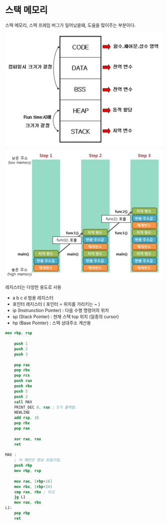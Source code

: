 # 스택 메모리

스택 메모리, 스택 프레임 버그가 일어났을떄, 도움을 많이주는 부분이다.

![image-20231115121630169](../../../image/image-20231115121630169.png)

![image-20231115121635493](../../../image/image-20231115121635493.png)

레지스터는 다양한 용도로 사용

- a b c d 범용 레지스터
- 포인터 레지스터 ( 포인터 = 위치를 가리키는 ~ )
- ip (Instrunction Pointer) : 다음 수행 명령어의 위치
- sp (Stack Pointer) : 현재 스택 top 위치 (일종의 cursor)
- hp (Base Pointer) : 스택 상대주소 계산용

```nasm
mov rbp, rsp

    push 1
    push 2
    push 3

    pop rax
    pop rbx
    pop rcx
    push rax
    push rbx
    push 5
    push 2
    call MAX
    PRINT_DEC 8, rax ; 5가 출력됨.
    NEWLINE
    add rsp, 16
    pop rbx
    pop rax

    xor rax, rax
    ret

MAX :
    ; 이 패턴은 항상 보일거임.
    push rbp
    mov rbp, rsp

    mov rax, [rbp+16]
    mov rbx, [rbp+24]
    cmp rax, rbx ; 비교
    jg L1
    mov rax, rbx
L1:
    pop rbp
    ret
```